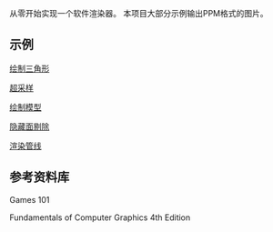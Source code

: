 从零开始实现一个软件渲染器。
本项目大部分示例输出PPM格式的图片。

## 示例
[绘制三角形](./examples/1.basic/1.triangle/README.md)

[超采样](./examples/1.basic/2.super-sampling/README.md)

[绘制模型](./examples/1.basic/3.draw_model/README.md)

[隐藏面剔除](./examples/1.basic/4.z-buffer/README.md)

[渲染管线](./examples/1.basic/5.pipeline/README.md)

## 参考资料库

Games 101

Fundamentals of Computer Graphics 4th Edition

